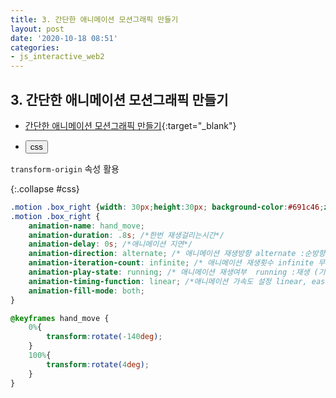```yaml
---
title: 3. 간단한 애니메이션 모션그래픽 만들기
layout: post
date: '2020-10-18 08:51'
categories:
- js_interactive_web2
---
```


## 3. 간단한 애니메이션 모션그래픽 만들기

* [간단한 애니메이션 모션그래픽 만들기](https://hyungju-lee.github.io/hyungju-lee-interactions/interactive-web2/study/section4/step1/index.html){:target="_blank"}

* <button data-toggle="collapse" data-target="#css">css</button>

`transform-origin` 속성 활용

{:.collapse #css}
```css
.motion .box_right {width: 30px;height:30px; background-color:#691c46;z-index:10; transform-origin: 199px 163px;  -webkit-transform-origin: 199px 163px; -moz-transform-origin: 199px 163px; -o-transform-origin: 199px 163px; -ms-transform-origin: 199px 163px;}
.motion .box_right {
    animation-name: hand_move;
    animation-duration: .8s; /*한번 재생걸리는시간*/
    animation-delay: 0s; /*애니메이션 지연*/
    animation-direction: alternate; /* 애니메이션 재생방향 alternate :순방향, reverse: 역방향*/
    animation-iteration-count: infinite; /* 애니메이션 재생횟수 infinite 무한*/
    animation-play-state: running; /* 애니메이션 재생여부  running :재생 (기본값), paused(애니메이션정지)*/
    animation-timing-function: linear; /*애니메이션 가속도 설정 linear, ease, ease-in, ease-out, custom 등*/
    animation-fill-mode: both;
}

@keyframes hand_move {
    0%{
        transform:rotate(-140deg);
    }
    100%{
        transform:rotate(4deg);
    }
}
```